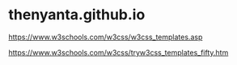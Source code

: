 # thenyanta.github.io
https://www.w3schools.com/w3css/w3css_templates.asp

https://www.w3schools.com/w3css/tryw3css_templates_fifty.htm
